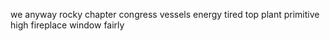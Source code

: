 we anyway rocky chapter congress vessels energy tired top plant primitive high fireplace window fairly